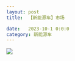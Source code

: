 ```yaml
---
layout: post
title:  【新能源车】市场

date:   2023-10-1 0:0:0
category: 新能源车
---
```

![](http://s3s4mtyq6.hd-bkt.clouddn.com/img/6661699834311_.pic.jpg)


